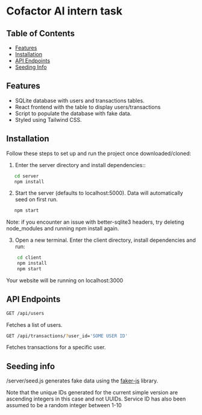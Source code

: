 # Cofactor AI intern task

## Table of Contents
- [Features](#features)
- [Installation](#installation)
- [API Endpoints](#api-endpoints)
- [Seeding Info](#seeding-info)

## Features
- SQLite database with users and transactions tables.
- React frontend with the table to display users/transactions
- Script to populate the database with fake data.
- Styled using Tailwind CSS.

## Installation
Follow these steps to set up and run the project once downloaded/cloned:

1. Enter the server directory and install dependencies::
```sh
   cd server
   npm install
   ```
2.  Start the server (defaults to localhost:5000). Data will automatically seed on first run. 
```sh
   npm start
   ```
Note: if you encounter an issue with better-sqlite3 headers, try deleting node_modules and running npm install again.
   
3. Open a new terminal. Enter the client directory, install dependencies and run:
```sh
    cd client
    npm install
    npm start
```
Your website will be running on localhost:3000

## API Endpoints
```sh
GET /api/users
```
Fetches a list of users.

```sh
GET /api/transactions/?user_id='SOME USER ID'
```
Fetches transactions for a specific user.

## Seeding info
/server/seed.js generates fake data using the 
[faker-js](https://www.npmjs.com/package/@faker-js/faker) library.

Note that the unique IDs generated for the current simple version 
are ascending integers in this case and not UUIDs.
Service ID has also been assumed to be a random integer between 1-10
